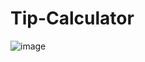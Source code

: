 # Tip-Calculator

![image](https://github.com/MaduSales/Tip-Calculator/assets/166547195/55ddd651-3a72-433b-85a8-fde95f900c7f)
